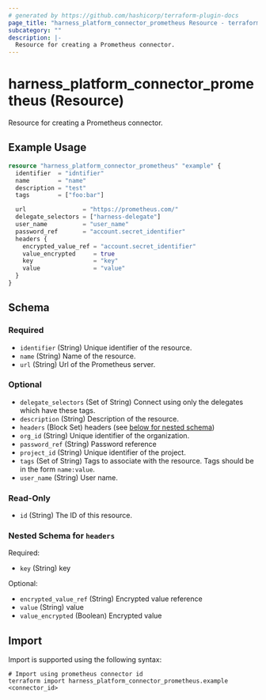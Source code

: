 ```yaml
---
# generated by https://github.com/hashicorp/terraform-plugin-docs
page_title: "harness_platform_connector_prometheus Resource - terraform-provider-harness"
subcategory: ""
description: |-
  Resource for creating a Prometheus connector.
---
```


# harness_platform_connector_prometheus (Resource)

Resource for creating a Prometheus connector.

## Example Usage

```terraform
resource "harness_platform_connector_prometheus" "example" {
  identifier  = "idntifier"
  name        = "name"
  description = "test"
  tags        = ["foo:bar"]

  url                = "https://prometheus.com/"
  delegate_selectors = ["harness-delegate"]
  user_name          = "user_name"
  password_ref       = "account.secret_identifier"
  headers {
    encrypted_value_ref = "account.secret_identifier"
    value_encrypted     = true
    key                 = "key"
    value               = "value"
  }
}
```

<!-- schema generated by tfplugindocs -->
## Schema

### Required

- `identifier` (String) Unique identifier of the resource.
- `name` (String) Name of the resource.
- `url` (String) Url of the Prometheus server.

### Optional

- `delegate_selectors` (Set of String) Connect using only the delegates which have these tags.
- `description` (String) Description of the resource.
- `headers` (Block Set) headers (see [below for nested schema](#nestedblock--headers))
- `org_id` (String) Unique identifier of the organization.
- `password_ref` (String) Password reference
- `project_id` (String) Unique identifier of the project.
- `tags` (Set of String) Tags to associate with the resource. Tags should be in the form `name:value`.
- `user_name` (String) User name.

### Read-Only

- `id` (String) The ID of this resource.

<a id="nestedblock--headers"></a>
### Nested Schema for `headers`

Required:

- `key` (String) key

Optional:

- `encrypted_value_ref` (String) Encrypted value reference
- `value` (String) value
- `value_encrypted` (Boolean) Encrypted value

## Import

Import is supported using the following syntax:

```shell
# Import using prometheus connector id
terraform import harness_platform_connector_prometheus.example <connector_id>
```
